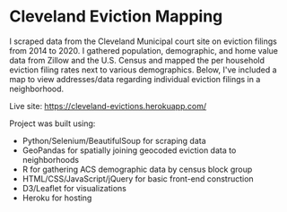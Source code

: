 # Cleveland Eviction Mapping

I scraped data from the Cleveland Municipal court site on eviction filings from 2014 to 2020. I gathered population, demographic, and home value data from Zillow and the U.S. Census and mapped the per household eviction filing rates next to various demographics. Below, I've included a map to view addresses/data regarding individual eviction filings in a neighborhood.

Live site: https://cleveland-evictions.herokuapp.com/

Project was built using:
* Python/Selenium/BeautifulSoup for scraping data
* GeoPandas for spatially joining geocoded eviction data to neighborhoods
* R for gathering ACS demographic data by census block group
* HTML/CSS/JavaScript/jQuery for basic front-end construction
* D3/Leaflet for visualizations
* Heroku for hosting
